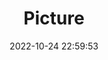 ---
weight: 1
images:
- /images/edited/118.jpeg
title: Picture
date: 2022-10-24 22:59:53
tags:
- luminar
- work
---